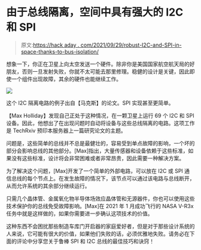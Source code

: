# 由于总线隔离，空间中具有强大的 I2C 和 SPI

> 原文:[https://hack aday . com/2021/09/29/robust-I2C-and-SPI-in-space-thanks-to-bus-isolation/](https://hackaday.com/2021/09/29/robust-i2c-and-spi-in-space-thanks-to-bus-isolation/)

想象一下，你正在卫星上向太空发送一个硬件。除非你是美国国家航空航天局的好朋友，否则一旦发射失败，你就不太可能去那里修理。稳健的设计是关键，因此即使一个组件出现故障，其余的硬件也能继续工作。

![](../Images/5c81361bf181f57cf189fc37348fa80a.png)

这个 I2C 隔离电路的例子出自【马克斯】的论文。SPI 实现甚至更简单。

【Max Holliday】发现自己正处于这种情况，在一颗卫星上运行 69 个 I2C 和 SPI 设备。因此，他想出了在出现问题时自动将设备与这些总线隔离的电路。这项工作是 TechRxiv 预印本服务器上一篇研究论文的主题。

问题是，这些简单的总线并不总是最健壮的，容易受到单点故障的影响，一个坏的部分会影响总线的其他部分。[Max]指出，大量传感器和设备依赖于这些标准，如果没有这些标准，设计将会非常困难或者非常昂贵，因此需要一种解决方案。

为了解决这个问题，[Max]开发了一个简单的外部电路，可以放在 I2C 或 SPI 通信总线的每个节点上。在发生故障的情况下，该节点可以通过该电路与总线断开，从而允许系统的其余部分继续运行。

只需几个晶体管、金属氧化物半导体场效应晶体管和无源器件，你也可以使用这些技术保护你的总线免受故障影响。[Max]在 2021 年 1 月成功飞行的 NASA V-R3x 任务中就是这样做的，如果你需要进一步确认这项技术的价值。

这种东西不会困扰那些制造车库门开启器的家庭爱好者，但是对于那些设计系统的人来说，它可能有很大的价值，如果他们失败的话，必须优雅地失败。请务必在下面的评论中分享您关于鲁棒 SPI 和 I2C 总线的最佳技巧和诀窍！